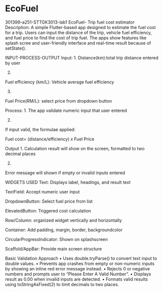 # EcoFuel
301399-a251-STTGK3013-lab1
EcoFuel- Trip fuel cost estimator
Description:
A simple Flutter-based app designed to estimate the fuel cost for a trip. Users can input the distance of the trip, vehicle fuel efficiency, and fuel price to find the cost of trip fuel. The apps show features like splash scree and user-friendly interface and real-time result because of setState().

INPUT-PROCESS-OUTPUT
Input:
1.
Distance(km):total trip distance entered by user

2.
Fuel efficiency (km/L): Vehicle average fuel efficiency

3.
Fuel Price(RM/L): select price from dropdown button

Process:
1.
The app validate numeric input that user entered

2.
If input valid, the formulae applied:

Fuel cost= (distance/efficiency) x Fuel Price

Output
1.
Calculation result will show on the screen, formatted to two decimal places

2.
Error message will shown if empty or invalid inputs entered

WIDGETS USED
Text: Displays label, headings, and result text

TextField: Accept numeric user input

DropdownButton: Select fuel price from list

ElevatedButton: Triggered cost calculation

Row/Column: organized widget vertically and horizontally

Container: Add padding, margin, border, backgroundcolor

CircularProgressIndicator: Shown on splashscreen

Scaffold/AppBar: Provide main screen structure

Basic Validation Approach
•
Uses double.tryParse() to convert text input to double values.
•
Prevents app crashes from empty or non-numeric inputs by showing an inline red error message instead.
•
Rejects 0 or negative numbers and prompts user to “Please Enter A Valid Number”.
•
Displays result as 0.00 when invalid inputs are detected.
•
Formats valid results using toStringAsFixed(2) to limit decimals to two places.
